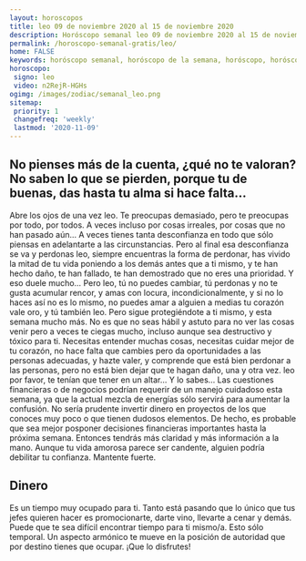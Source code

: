 ```yaml
---
layout: horoscopos
title: leo 09 de noviembre 2020 al 15 de noviembre 2020 
description: Horóscopo semanal leo 09 de noviembre 2020 al 15 de noviembre 2020. No pienses más de la cuenta, ¿qué no te valoran? No saben lo que se pierden, porque tu de buenas, das hasta tu alma si hace falta…
permalink: /horoscopo-semanal-gratis/leo/
home: FALSE
keywords: horóscopo semanal, horóscopo de la semana, horóscopo, horóscopo gratis,horóscopos, horóscopo esperanza gracia, horoscopos leo la semana, horóscopos gratis, Tarot, Astrologia, Zodíaco, leo, horoscopo gratis, semanal
horoscopo:
 signo: leo
 video: n2RejR-HGHs
ogimg: /images/zodiac/semanal_leo.png
sitemap:
 priority: 1
 changefreq: 'weekly'
 lastmod: '2020-11-09'
---
```




## No pienses más de la cuenta, ¿qué no te valoran? No saben lo que se pierden, porque tu de buenas, das hasta tu alma si hace falta…

Abre los ojos de una vez leo. Te preocupas demasiado, pero te preocupas por todo, por todos. A veces incluso por cosas irreales, por cosas que no han pasado aún… A veces tienes tanta desconfianza en todo que sólo piensas en adelantarte a las circunstancias. Pero al final esa desconfianza se va y perdonas leo, siempre encuentras la forma de perdonar, has vivido la mitad de tu vida poniendo a los demás antes que a ti mismo, y te han hecho daño, te han fallado, te han demostrado que no eres una prioridad. Y eso duele mucho… Pero leo, tú no puedes cambiar, tú perdonas y no te gusta acumular rencor, y amas con locura, incondicionalmente, y si no lo haces así no es lo mismo, no puedes amar a alguien a medias tu corazón vale oro, y tú también leo. Pero sigue protegiéndote a ti mismo, y esta semana mucho más. No es que no seas hábil y astuto para no ver las cosas venir pero a veces te ciegas mucho, incluso aunque sea destructivo y tóxico para ti. Necesitas entender muchas cosas, necesitas cuidar mejor de tu corazón, no hace falta que cambies pero da oportunidades a las personas adecuadas, y hazte valer, y comprende que está bien perdonar a las personas, pero no está bien dejar que te hagan daño, una y otra vez. leo por favor, te tenían que tener en un altar… Y lo sabes… Las cuestiones financieras o de negocios podrían requerir de un manejo cuidadoso esta semana, ya que la actual mezcla de energías sólo servirá para aumentar la confusión. No sería prudente invertir dinero en proyectos de los que conoces muy poco o que tienen dudosos elementos. De hecho, es probable que sea mejor posponer decisiones financieras importantes hasta la próxima semana. Entonces tendrás más claridad y más información a la mano. Aunque tu vida amorosa parece ser candente, alguien podría debilitar tu confianza. Mantente fuerte.

## Dinero

Es un tiempo muy ocupado para ti. Tanto está pasando que lo único que tus jefes quieren hacer es promocionarte, darte vino, llevarte a cenar y demás. Puede que te sea difícil encontrar tiempo para ti mismo/a. Esto sólo temporal. Un aspecto armónico te mueve en la posición de autoridad que por destino tienes que ocupar. ¡Que lo disfrutes!